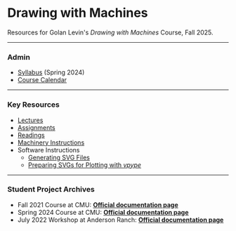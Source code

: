 # Drawing with Machines

Resources for Golan Levin's *Drawing with Machines* Course, Fall 2025.

---

### Admin

* [Syllabus](syllabus/60-225_syllabus_spring_2024.md) (Spring 2024)
* [Course Calendar](2024.md)

---

### Key Resources

* [Lectures](lectures/README.md)
* [Assignments](assignments/README.md)
* [Readings](readings/README.md)
* [Machinery Instructions](machines/README.md)
* Software Instructions
  * [Generating SVG Files](generating_svg/README.md)
  * [Preparing SVGs for Plotting with *vpype*](generating_svg/vpype_svg_prep/README.md)

---

### Student Project Archives

* Fall 2021 Course at CMU: [**Official documentation page**](documentation/2021/README.md)
* Spring 2024 Course at CMU: [**Official documentation page**](documentation/2024/README.md)
* July 2022 Workshop at Anderson Ranch: [**Official documentation page**](documentation/2022/README.md)
